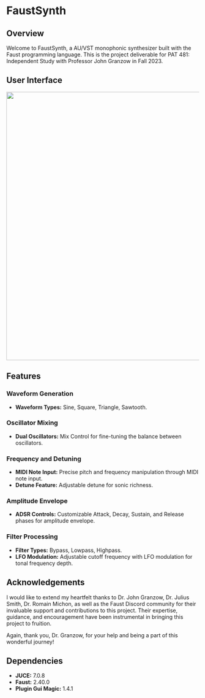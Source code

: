 # FaustSynth

## Overview
Welcome to FaustSynth, a AU/VST monophonic synthesizer built with the Faust programming language. This is the project deliverable for PAT 481: Independent Study with Professor John Granzow in Fall 2023.

## User Interface
<img src="https://github.com/RealAlexZ/FaustSynth/assets/97690118/8b1e477d-d716-48ca-b0ff-d3e1512d43f2" width="700">

## Features

### Waveform Generation
- **Waveform Types:** Sine, Square, Triangle, Sawtooth.

### Oscillator Mixing
- **Dual Oscillators:** Mix Control for fine-tuning the balance between oscillators.

### Frequency and Detuning
- **MIDI Note Input:** Precise pitch and frequency manipulation through MIDI note input.
- **Detune Feature:** Adjustable detune for sonic richness.

### Amplitude Envelope
- **ADSR Controls:** Customizable Attack, Decay, Sustain, and Release phases for amplitude envelope.

### Filter Processing
- **Filter Types:** Bypass, Lowpass, Highpass.
- **LFO Modulation:** Adjustable cutoff frequency with LFO modulation for tonal frequency depth.

## Acknowledgements
I would like to extend my heartfelt thanks to Dr. John Granzow, Dr. Julius Smith, Dr. Romain Michon, as well as the Faust Discord community for their invaluable support and contributions to this project. Their expertise, guidance, and encouragement have been instrumental in bringing this project to fruition.

Again, thank you, Dr. Granzow, for your help and being a part of this wonderful journey!

## Dependencies
- **JUCE:** 7.0.8
- **Faust:** 2.40.0
- **Plugin Gui Magic:** 1.4.1
